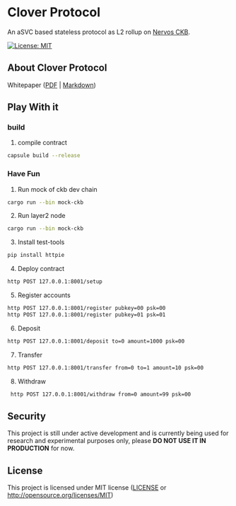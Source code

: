 # Clover Protocol

An aSVC based stateless protocol as L2 rollup on [Nervos CKB](https://www.nervos.org/).

[![License: MIT](https://flat.badgen.net/badge/license/MIT/orange)](./LICENSE)

## About Clover Protocol

Whitepaper ([PDF](./clover-protocol.pdf) | [Markdown](./clover-protocol.md))

## Play With it

### build

1. compile contract

```sh
capsule build --release
```

### Have Fun

1. Run mock of ckb dev chain

```sh
cargo run --bin mock-ckb
```

2. Run layer2 node

```sh
cargo run --bin mock-ckb
```

3. Install test-tools

```sh
pip install httpie
```

4. Deploy contract

```sh
http POST 127.0.0.1:8001/setup
```

5. Register accounts

```sh
http POST 127.0.0.1:8001/register pubkey=00 psk=00
http POST 127.0.0.1:8001/register pubkey=01 psk=01
```

6. Deposit

```sh
http POST 127.0.0.1:8001/deposit to=0 amount=1000 psk=00
```

7. Transfer

```sh
http POST 127.0.0.1:8001/transfer from=0 to=1 amount=10 psk=00
```

8. Withdraw

```sh
 http POST 127.0.0.1:8001/withdraw from=0 amount=99 psk=00
```

## Security

This project is still under active development and is currently being used for research and experimental purposes only, please **DO NOT USE IT IN PRODUCTION** for now.

## License

This project is licensed under MIT license ([LICENSE](./LICENSE) or
http://opensource.org/licenses/MIT)
